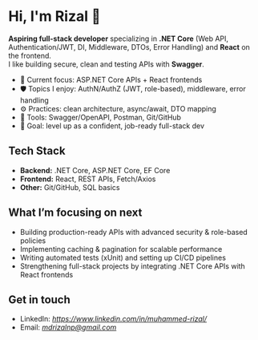 # Hi, I'm Rizal 👋

**Aspiring full-stack developer** specializing in **.NET Core** (Web API, Authentication/JWT, DI, Middleware, DTOs, Error Handling) and **React** on the frontend.  
I like building secure, clean and testing APIs with **Swagger**.

- 🔭 Current focus: ASP.NET Core APIs + React frontends
- 🛡️ Topics I enjoy: AuthN/AuthZ (JWT, role-based), middleware, error handling
- ⚙️ Practices: clean architecture, async/await, DTO mapping
- 🧪 Tools: Swagger/OpenAPI, Postman, Git/GitHub
- 🎯 Goal: level up as a confident, job-ready full-stack dev

## Tech Stack
- **Backend:** .NET Core, ASP.NET Core, EF Core
- **Frontend:** React, REST APIs, Fetch/Axios
- **Other:** Git/GitHub, SQL basics

## What I’m focusing on next
- Building production-ready APIs with advanced security & role-based policies
- Implementing caching & pagination for scalable performance
- Writing automated tests (xUnit) and setting up CI/CD pipelines
- Strengthening full-stack projects by integrating .NET Core APIs with React frontends

## Get in touch
- LinkedIn: *https://www.linkedin.com/in/muhammed-rizal/*
- Email: *mdrizalnp@gmail.com*
